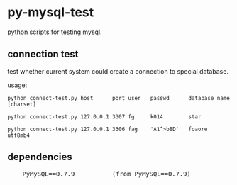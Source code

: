 # py-mysql-test
python scripts for testing mysql.

## connection test
test whether current system could create a connection to special database.

usage:

```python connect-test.py host      port user   passwd      database_name   [charset]```

```python connect-test.py 127.0.0.1 3307 fg     k014        star```

```python connect-test.py 127.0.0.1 3306 fag    'A1^>b8D'   foaore          utf8mb4```

## dependencies
<pre>
    PyMySQL==0.7.9          (from PyMySQL==0.7.9)
</pre>